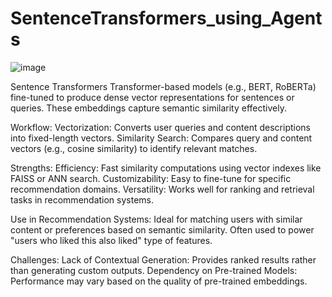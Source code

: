 # SentenceTransformers_using_Agents

![image](https://github.com/user-attachments/assets/fed02097-7523-4560-8fbe-db67742043d9)


Sentence Transformers
Transformer-based models (e.g., BERT, RoBERTa) fine-tuned to produce dense vector representations for sentences or queries.
These embeddings capture semantic similarity effectively.

Workflow:
Vectorization: Converts user queries and content descriptions into fixed-length vectors.
Similarity Search: Compares query and content vectors (e.g., cosine similarity) to identify relevant matches.

Strengths:
Efficiency: Fast similarity computations using vector indexes like FAISS or ANN search.
Customizability: Easy to fine-tune for specific recommendation domains.
Versatility: Works well for ranking and retrieval tasks in recommendation systems.

Use in Recommendation Systems:
Ideal for matching users with similar content or preferences based on semantic similarity.
Often used to power "users who liked this also liked" type of features.

Challenges:
Lack of Contextual Generation: Provides ranked results rather than generating custom outputs.
Dependency on Pre-trained Models: Performance may vary based on the quality of pre-trained embeddings.
